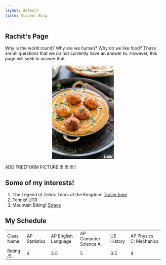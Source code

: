 ```yaml
---
layout: default
title: Student Blog
---
```


## Rachit's Page

Why is the world round? Why are we human? Why do we like food? These are all questions that we do not currently have an answer to. However, this page will seek to answer that.

<div style="text-align: center;">   
    <img src="images/malai_kofta.jpeg" alt="drawing" width="200"/>
    
    
</div>

ADD FREEFORM PICTURE!!!!!!!!!!!!!!

## Some of my interests!

1. The Legend of Zelda: Tears of the Kingdom! [Trailer here](https://www.youtube.com/watch?v=uHGShqcAHlQ&pp=ygUMdG90ayB0cmFpbGVy)
2. Tennis! [UTR](https://app.universaltennis.com/profiles/1320939)
3. Mountain Biking! [Strava](https://www.strava.com/athletes/59848940)

## My Schedule
<table>
  <tr>
    <td>Class Name</td>
    <td>AP Statistics</td>
    <td>AP English Language</td>
    <td>AP Computer Science A</td>
    <td>US History</td>
    <td>AP Physics C: Mechanics</td>
  </tr>
  <tr>
    <td>Rating /5</td>
    <td>4</td>
    <td>3.5</td>
    <td>5</td>
    <td>3.5</td>
    <td>4</td>
  </tr>
</table>

